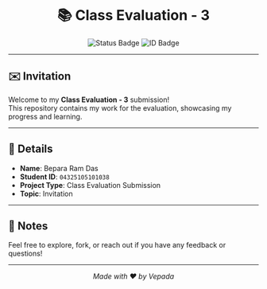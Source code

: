 <h1 align="center">📚 Class Evaluation - 3</h1>

<p align="center">
  <img src="https://img.shields.io/badge/Status-Complete-brightgreen?style=flat-square" alt="Status Badge">
  <img src="https://img.shields.io/badge/ID-04325105101038-blue?style=flat-square" alt="ID Badge">
</p>

---

## ✉️ Invitation

Welcome to my **Class Evaluation - 3** submission!  
This repository contains my work for the evaluation, showcasing my progress and learning.

---

## 🧾 Details

- **Name**: Bepara Ram Das
- **Student ID**: `04325105101038`
- **Project Type**: Class Evaluation Submission
- **Topic**: Invitation

---


## 📌 Notes

Feel free to explore, fork, or reach out if you have any feedback or questions!

---

<p align="center">
  <i>Made with ❤️ by Vepada</i>
</p>
